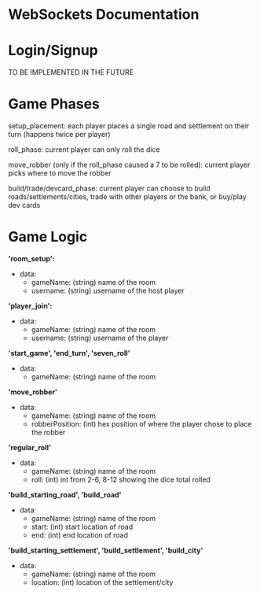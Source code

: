 # WebSockets Documentation


# Login/Signup

TO BE IMPLEMENTED IN THE FUTURE

# Game Phases

setup_placement: each player places a single road and settlement on their turn (happens twice per player)

roll_phase: current player can only roll the dice

move_robber (only if the roll_phase caused a 7 to be rolled): current player picks where to move the robber

build/trade/devcard_phase: current player can choose to build roads/settlements/cities, trade with other players or the bank, or buy/play dev cards

# Game Logic
**'room_setup':**
 - data:
	 - gameName: (string) name of the room
	 - username: (string) username of the host player

**'player_join':**
 - data:
	 - gameName: (string) name of the room
	 -  username: (string) username of the player

**'start_game', 'end_turn', 'seven_roll'**
 - data:
	 - gameName: (string) name of the room


**'move_robber'**
 - data:
	 - gameName: (string) name of the room
	 - robberPosition: (int) hex position of where the player chose to place the robber

**'regular_roll'**
- data: 
	- gameName: (string) name of the room
	- roll: (int) int from 2-6, 8-12 showing the dice total rolled

**'build_starting_road', 'build_road'**
- data:
	- gameName: (string) name of the room
	- start: (int) start location of road
	- end: (int) end location of road

**'build_starting_settlement', 'build_settlement', 'build_city'**
- data:
	- gameName: (string) name of the room
	- location: (int) location of the settlement/city
